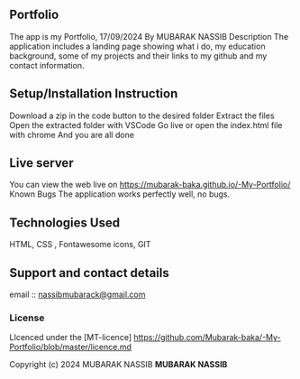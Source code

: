 ## Portfolio
The app is my Portfolio, 17/09/2024
By MUBARAK NASSIB
Description
The application includes a landing page showing what i do, my education background, some of my projects and their links to my github and my contact information.

## Setup/Installation Instruction
Download a zip in the code button to the desired folder
Extract the files
Open the extracted folder with VSCode
Go live or open the index.html file with chrome
And you are all done
## Live server
You can view the web live on https://mubarak-baka.github.io/-My-Portfolio/
Known Bugs
The application works perfectly well, no bugs.

## Technologies Used
HTML, CSS , Fontawesome icons, GIT

## Support and contact details
email :: nassibmubarack@gmail.com

### License
LIcenced under the [MT-licence] https://github.com/Mubarak-baka/-My-Portfolio/blob/master/licence.md

Copyright (c) 2024 MUBARAK NASSIB **MUBARAK NASSIB**
